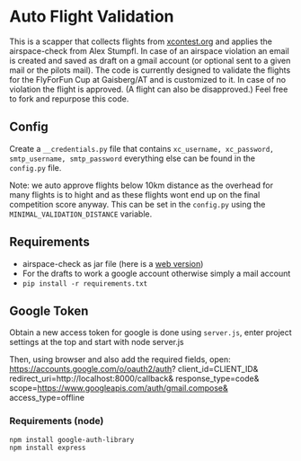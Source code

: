 # Auto Flight Validation

This is a scapper that collects flights from [xcontest.org](xcontest.org) and applies the airspace-check from Alex Stumpfl. In case of an airspace violation an email is created and saved as draft on a gmail account (or optional sent to a given mail or the pilots mail). The code is currently designed to validate the flights for the FlyForFun Cup at Gaisberg/AT and is customized to it. In case of no violation the flight is approved. (A flight can also be disapproved.)
Feel free to fork and repurpose this code.

## Config

Create a `__credentials.py` file that contains `xc_username, xc_password, smtp_username, smtp_password` everything else can be found in the `config.py` file.

Note: we auto approve flights below 10km distance as the overhead for many flights is to hight and as these flights wont end up on the final competition score anyway. This can be set in the `config.py` using the `MINIMAL_VALIDATION_DISTANCE` variable.

## Requirements

- airspace-check as jar file (here is a [web version](https://airspace-check.appspot.com))
- For the drafts to work a google account otherwise simply a mail account
- `pip install -r requirements.txt`

## Google Token

Obtain a new access token for google is done using `server.js`, enter project settings at the top and start with
        node server.js

Then, using browser and also add the required fields, open:
    https://accounts.google.com/o/oauth2/auth?
        client_id=CLIENT_ID&
        redirect_uri=http://localhost:8000/callback&
        response_type=code&
        scope=https://www.googleapis.com/auth/gmail.compose&
        access_type=offline

### Requirements (node)

    npm install google-auth-library
    npm install express
